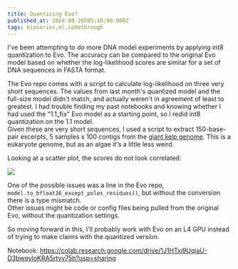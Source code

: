 ```yaml
---
title: Quantizing Evo?
published_at: 2024-08-20T05:10:00.000Z
tags: bioseries,ml,codethrough
---
```


I've been attempting to do more DNA model experiments by applying int8 quantization to Evo. The accuracy can be compared to the original Evo model based on whether the log-likelihood scores are similar for a set of DNA sequences in FASTA format.

The Evo repo comes with a script to calculate log-likelihood on three very short sequences. The values from last month's quantized model and the full-size model didn't match, and actually weren't in agreement of least to greatest. I had trouble finding my past notebooks and knowing whether I had used the "1.1_fix" Evo model as a starting point, so I redid int8 quantization on the 1.1 model. <br/>
Given these are very short sequences, I used a script to extract 150-base-pair excerpts, 5 samples x 100 contigs from the [giant kelp genome](https://phycocosm.jgi.doe.gov/Macpyr2/Macpyr2.home.html). This is a eukaryote genome, but as an algae it's a little less weird.

Looking at a scatter plot, the scores do not look correlated:

<img src="/blog-images/evo-quant-1.png"/>

One of the possible issues was a line in the Evo repo, `model.to_bfloat16_except_poles_residues()`, but without the conversion there is a type mismatch.<br/>
Other issues might be code or config files being pulled from the original Evo, without the quantization settings.

So moving forward in this, I'll probably work with Evo on an L4 GPU instead of trying to make claims with the quantized version.

Notebook: https://colab.research.google.com/drive/1J1HTxj9UqiaU-D3bwqyloKRA5rtyy75h?usp=sharing
<br/>
<br/>
<br/>
